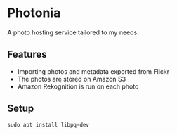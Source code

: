 # Photonia

A photo hosting service tailored to my needs.

## Features

* Importing photos and metadata exported from Flickr
* The photos are stored on Amazon S3
* Amazon Rekognition is run on each photo

## Setup

    sudo apt install libpq-dev
